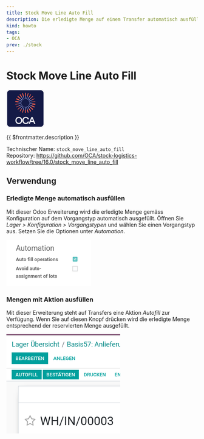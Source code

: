 ```yaml
---
title: Stock Move Line Auto Fill
description: Die erledigte Menge auf einem Transfer automatisch ausfüllen.
kind: howto
tags:
- OCA
prev: ./stock
---
```

# Stock Move Line Auto Fill
![icon_oca_app](attachments/icon_oca_app.png)

{{ $frontmatter.description }}

Technischer Name: `stock_move_line_auto_fill`\
Repository: <https://github.com/OCA/stock-logistics-workflow/tree/16.0/stock_move_line_auto_fill>

## Verwendung

### Erledigte Menge automatisch ausfüllen

Mit dieser Odoo Erweiterung wird die erledigte Menge gemäss Konfiguration auf dem Vorgangstyp automatisch ausgefüllt. Öffnen Sie *Lager > Konfiguration > Vorgangstypen* und wählen Sie einen Vorgangstyp aus. Setzen Sie die Optionen unter *Automation*.

![](attachments/Stock%20Move%20Line%20Auto%20Fill.png)

### Mengen mit Aktion ausfüllen

Mit dieser Erweiterung steht auf Transfers eine Aktion *Autofill* zur Verfügung. Wenn Sie auf diesen Knopf drücken wird die erledigte Menge entsprechend der reservierten Menge ausgefüllt.

![](attachments/Stock%20Move%20Line%20Auto%20Fill%20Button.png)